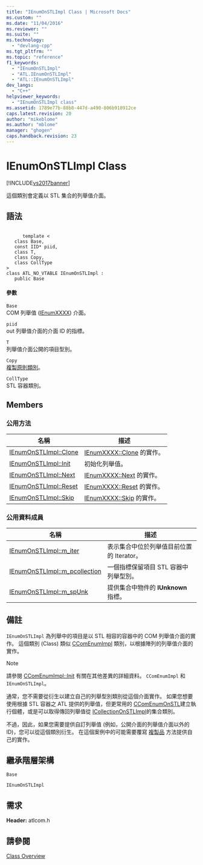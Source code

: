 ```yaml
---
title: "IEnumOnSTLImpl Class | Microsoft Docs"
ms.custom: ""
ms.date: "11/04/2016"
ms.reviewer: ""
ms.suite: ""
ms.technology: 
  - "devlang-cpp"
ms.tgt_pltfrm: ""
ms.topic: "reference"
f1_keywords: 
  - "IEnumOnSTLImpl"
  - "ATL.IEnumOnSTLImpl"
  - "ATL::IEnumOnSTLImpl"
dev_langs: 
  - "C++"
helpviewer_keywords: 
  - "IEnumOnSTLImpl class"
ms.assetid: 1789e77b-88b8-447d-a490-806b918912ce
caps.latest.revision: 20
author: "mikeblome"
ms.author: "mblome"
manager: "ghogen"
caps.handback.revision: 23
---
```

# IEnumOnSTLImpl Class
[!INCLUDE[vs2017banner](../../assembler/inline/includes/vs2017banner.md)]

這個類別會定義以 STL 集合的列舉值介面。  
  
## 語法  
  
```  
  
      template <  
   class Base,  
   const IID* piid,  
   class T,  
   class Copy,  
   class CollType  
>  
class ATL_NO_VTABLE IEnumOnSTLImpl :  
   public Base  
```  
  
#### 參數  
 `Base`  
 COM 列舉值 \([IEnumXXXX](https://msdn.microsoft.com/en-us/library/ms680089.aspx)\) 介面。  
  
 `piid`  
 out 列舉值介面的介面 ID 的指標。  
  
 `T`  
 列舉值介面公開的項目型別。  
  
 `Copy`  
 [複製原則類別](../../atl/atl-copy-policy-classes.md)。  
  
 `CollType`  
 STL 容器類別。  
  
## Members  
  
### 公用方法  
  
|名稱|描述|  
|--------|--------|  
|[IEnumOnSTLImpl::Clone](../Topic/IEnumOnSTLImpl::Clone.md)|[IEnumXXXX::Clone](https://msdn.microsoft.com/en-us/library/ms690336.aspx) 的實作。|  
|[IEnumOnSTLImpl::Init](../Topic/IEnumOnSTLImpl::Init.md)|初始化列舉值。|  
|[IEnumOnSTLImpl::Next](../Topic/IEnumOnSTLImpl::Next.md)|[IEnumXXXX::Next](https://msdn.microsoft.com/en-us/library/ms695273.aspx) 的實作。|  
|[IEnumOnSTLImpl::Reset](../Topic/IEnumOnSTLImpl::Reset.md)|[IEnumXXXX::Reset](https://msdn.microsoft.com/en-us/library/ms693414.aspx) 的實作。|  
|[IEnumOnSTLImpl::Skip](../Topic/IEnumOnSTLImpl::Skip.md)|[IEnumXXXX::Skip](https://msdn.microsoft.com/en-us/library/ms690392.aspx) 的實作。|  
  
### 公用資料成員  
  
|名稱|描述|  
|--------|--------|  
|[IEnumOnSTLImpl::m\_iter](../Topic/IEnumOnSTLImpl::m_iter.md)|表示集合中位於列舉值目前位置的 Iterator。|  
|[IEnumOnSTLImpl::m\_pcollection](../Topic/IEnumOnSTLImpl::m_pcollection.md)|一個指標保留項目 STL 容器中列舉型別。|  
|[IEnumOnSTLImpl::m\_spUnk](../Topic/IEnumOnSTLImpl::m_spUnk.md)|提供集合中物件的 **IUnknown** 指標。|  
  
## 備註  
 `IEnumOnSTLImpl` 為列舉中的項目是以 STL 相容的容器中的 COM 列舉值介面的實作。  這個類別 \(Class\) 類似 [CComEnumImpl](../../atl/reference/ccomenumimpl-class.md) 類別，以根據陣列的列舉值介面的實作。  
  
> [!NOTE]
>  請參閱 [CComEnumImpl::Init](../Topic/CComEnumImpl::Init.md) 有關在其他差異的詳細資料。 `CComEnumImpl` 和 `IEnumOnSTLImpl`。  
  
 通常，您不需要從衍生以建立自己的列舉型別類別從這個介面實作。  如果您想要使用根據 STL 容器之 ATL 提供的列舉值，但更常用的 [CComEnumOnSTL](../../atl/reference/ccomenumonstl-class.md)建立執行個體，或是可以取得傳回列舉值從 [ICollectionOnSTLImpl](../../atl/reference/icollectiononstlimpl-class.md)的集合類別。  
  
 不過，因此，如果您需要提供自訂列舉值 \(例如，公開介面的列舉值介面以外的 ID\)，您可以從這個類別衍生。  在這個案例中的可能需要覆寫 [複製品](../Topic/IEnumOnSTLImpl::Clone.md) 方法提供自己的實作。  
  
## 繼承階層架構  
 `Base`  
  
 `IEnumOnSTLImpl`  
  
## 需求  
 **Header:** atlcom.h  
  
## 請參閱  
 [Class Overview](../../atl/atl-class-overview.md)